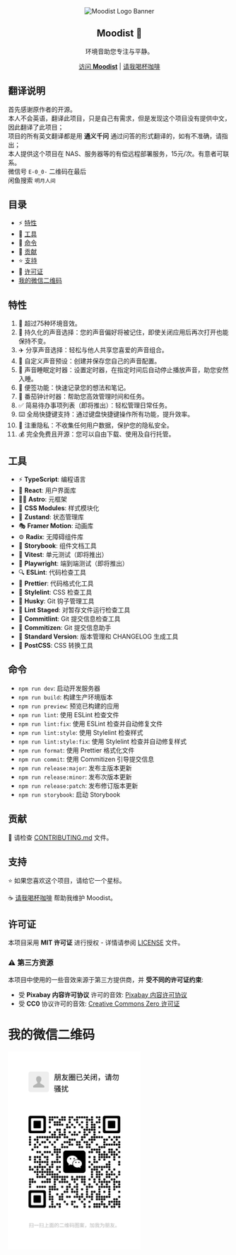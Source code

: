 <div align="center">
  <img src="/assets/banner.svg" alt="Moodist Logo Banner" />
  <h2>Moodist 🌲</h2>
  <p>环境音助您专注与平静。</p>
  <a href="https://moodist.app">访问 <strong>Moodist</strong></a> | <a href="https://buymeacoffee.com/remvze">请我喝杯咖啡</a>
</div>

## 翻译说明
首先感谢原作者的开源。  
本人不会英语，翻译此项目，只是自己有需求，但是发现这个项目没有提供中文，因此翻译了此项目；  
项目的所有英文翻译都是用 **通义千问** 通过问答的形式翻译的，如有不准确，请指出；  
本人提供这个项目在 NAS、服务器等的有偿远程部署服务，15元/次。有意者可联系。  
微信号 `E-0_0-` 二维码在最后  
闲鱼搜索 `明月人间`



## 目录

- ⚡ [特性](#特性)
- 🧰 [工具](#工具)
- 🔮 [命令](#命令)
- 🚧 [贡献](#贡献)
- ⭐ [支持](#支持)
- 📜 [许可证](#许可证)
- [我的微信二维码](#我的微信二维码)

## 特性

1. 🎵 超过75种环境音效。
1. 📝 持久化的声音选择：您的声音偏好将被记住，即使关闭应用后再次打开也能保持不变。
1. ✈️ 分享声音选择：轻松与他人共享您喜爱的声音组合。
1. 🧰 自定义声音预设：创建并保存您自己的声音配置。
1. 🌙 声音睡眠定时器：设置定时器，在指定时间后自动停止播放声音，助您安然入睡。
1. 📓 便签功能：快速记录您的想法和笔记。
1. 🍅 番茄钟计时器：帮助您高效管理时间和任务。
1. ✅ 简易待办事项列表（即将推出）：轻松管理日常任务。
1. ⌨️ 全局快捷键支持：通过键盘快捷键操作所有功能，提升效率。
1. 🥷 注重隐私：不收集任何用户数据，保护您的隐私安全。
1. 💰 完全免费且开源：您可以自由下载、使用及自行托管。

## 工具

- ⚡ **TypeScript**: 编程语言
- 🔨 **React**: 用户界面库
- 🧑‍🚀 **Astro**: 元框架
- 🎨 **CSS Modules**: 样式模块化
- 🐻 **Zustand**: 状态管理库
- 🎭 **Framer Motion**: 动画库
- ⚙️ **Radix**: 无障碍组件库
- 📕 **Storybook**: 组件文档工具
- 🧪 **Vitest**: 单元测试（即将推出）
- 🔭 **Playwright**: 端到端测试（即将推出）
- 🔍 **ESLint**: 代码检查工具
- 🧹 **Prettier**: 代码格式化工具
- 🧼 **Stylelint**: CSS 检查工具
- 🐶 **Husky**: Git 钩子管理工具
- 📝 **Lint Staged**: 对暂存文件运行检查工具
- 🧽 **Commitlint**: Git 提交信息检查工具
- 🧭 **Commitizen**: Git 提交信息助手
- 📓 **Standard Version**: 版本管理和 CHANGELOG 生成工具
- 🧰 **PostCSS**: CSS 转换工具

## 命令

- `npm run dev`: 启动开发服务器
- `npm run build`: 构建生产环境版本
- `npm run preview`: 预览已构建的应用
- `npm run lint`: 使用 ESLint 检查文件
- `npm run lint:fix`: 使用 ESLint 检查并自动修复文件
- `npm run lint:style`: 使用 Stylelint 检查样式
- `npm run lint:style:fix`: 使用 Stylelint 检查并自动修复样式
- `npm run format`: 使用 Prettier 格式化文件
- `npm run commit`: 使用 Commitizen 引导提交信息
- `npm run release:major`: 发布主版本更新
- `npm run release:minor`: 发布次版本更新
- `npm run release:patch`: 发布修订版本更新
- `npm run storybook`: 启动 Storybook

## 贡献

🚧 请检查 [CONTRIBUTING.md](CONTRIBUTING.md) 文件。

## 支持

⭐ 如果您喜欢这个项目，请给它一个星标。

☕ [请我喝杯咖啡](https://buymeacoffee.com/remvze) 帮助我维护 Moodist。

## 许可证

本项目采用 **MIT 许可证** 进行授权 -  详情请参阅 [LICENSE](LICENSE) 文件。

### ⚠️ 第三方资源

本项目中使用的一些音效来源于第三方提供商，并 **受不同的许可证约束**:

- 受 **Pixabay 内容许可协议** 许可的音效: [Pixabay 内容许可协议](https://pixabay.com/service/license-summary/)
- 受 **CC0** 协议许可的音效: [Creative Commons Zero 许可证](https://creativecommons.org/publicdomain/zero/1.0/)


# 我的微信二维码
<img src="./微信.png" alt="微信二维码" width="300">  

